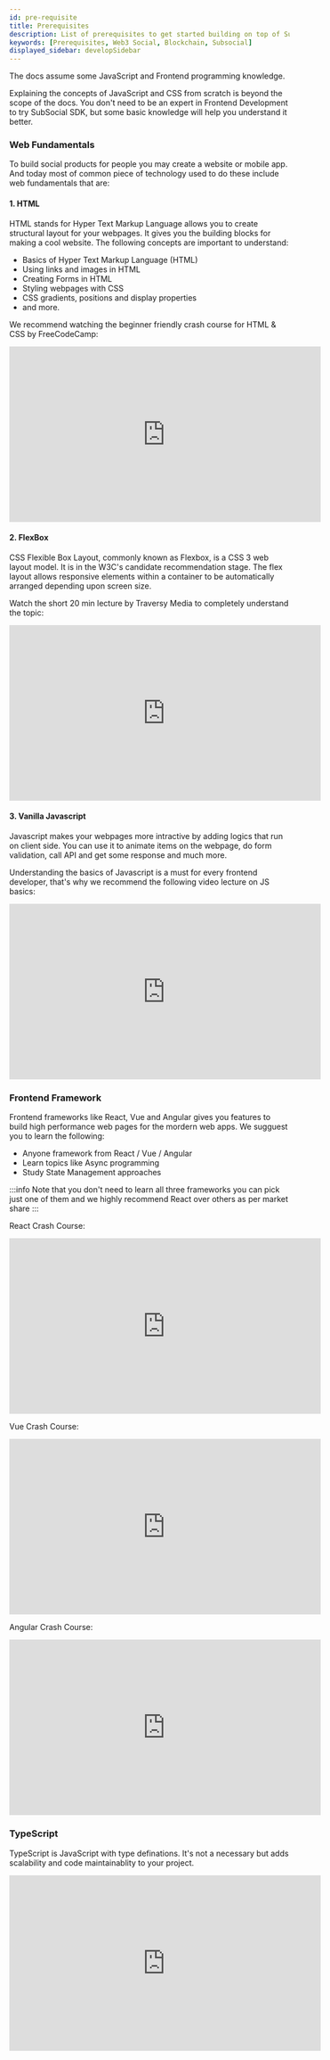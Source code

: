 ```yaml
---
id: pre-requisite
title: Prerequisites
description: List of prerequisites to get started building on top of Subsocial.
keywords: [Prerequisites, Web3 Social, Blockchain, Subsocial]
displayed_sidebar: developSidebar
---
```


The docs assume some JavaScript and Frontend programming knowledge.

Explaining the concepts of JavaScript and CSS from scratch is beyond the scope of the docs. You don't need to be an expert in Frontend Development to try SubSocial SDK, but some basic knowledge will help you understand it better.

### Web Fundamentals

To build social products for people you may create a website or mobile app. And today most of common piece of technology used to do these include web fundamentals that are:

#### 1. HTML
HTML stands for Hyper Text Markup Language allows you to create structural layout for your webpages. It gives you the building blocks for making a cool website. The following concepts are important to understand:

- Basics of Hyper Text Markup Language (HTML)
- Using links and images in HTML
- Creating Forms in HTML
- Styling webpages with CSS
- CSS gradients, positions and display properties
- and more.

We recommend watching the beginner friendly crash course for HTML & CSS by FreeCodeCamp:
<iframe width="560" height="315" src="https://www.youtube.com/embed/mU6anWqZJcc" title="YouTube video player" frameborder="0" allow="accelerometer; autoplay; clipboard-write; encrypted-media; gyroscope; picture-in-picture" allowfullscreen></iframe>

#### 2. FlexBox
CSS Flexible Box Layout, commonly known as Flexbox, is a CSS 3 web layout model. It is in the W3C's candidate recommendation stage. The flex layout allows responsive elements within a container to be automatically arranged depending upon screen size.

Watch the short 20 min lecture by Traversy Media to completely understand the topic:
<iframe width="560" height="315" src="https://www.youtube.com/embed/JJSoEo8JSnc" title="YouTube video player" frameborder="0" allow="accelerometer; autoplay; clipboard-write; encrypted-media; gyroscope; picture-in-picture" allowfullscreen></iframe>

#### 3. Vanilla Javascript

Javascript makes your webpages more intractive by adding logics that run on client side. You can use it to animate items on the webpage, do form validation, call API and get some response and much more.

Understanding the basics of Javascript is a must for every frontend developer, that's why we recommend the following video lecture on JS basics:
<iframe width="560" height="315" src="https://www.youtube.com/embed/W6NZfCO5SIk" title="YouTube video player" frameborder="0" allow="accelerometer; autoplay; clipboard-write; encrypted-media; gyroscope; picture-in-picture" allowfullscreen></iframe>

### Frontend Framework

Frontend frameworks like React, Vue and Angular gives you features to build high performance web pages for the mordern web apps. We sugguest you to learn the following:

- Anyone framework from React / Vue / Angular
- Learn topics like Async programming
- Study State Management approaches 

:::info 
Note that you don't need to learn all three frameworks you can pick just one of them and we highly recommend React over others as per market share
:::

React Crash Course:

<iframe width="560" height="315" src="https://www.youtube.com/embed/w7ejDZ8SWv8" title="YouTube video player" frameborder="0" allow="accelerometer; autoplay; clipboard-write; encrypted-media; gyroscope; picture-in-picture" allowfullscreen></iframe>

Vue Crash Course:

<iframe width="560" height="315" src="https://www.youtube.com/embed/qZXt1Aom3Cs" title="YouTube video player" frameborder="0" allow="accelerometer; autoplay; clipboard-write; encrypted-media; gyroscope; picture-in-picture" allowfullscreen></iframe>

Angular Crash Course:

<iframe width="560" height="315" src="https://www.youtube.com/embed/3dHNOWTI7H8" title="YouTube video player" frameborder="0" allow="accelerometer; autoplay; clipboard-write; encrypted-media; gyroscope; picture-in-picture" allowfullscreen></iframe>

### TypeScript 

TypeScript is JavaScript with type definations. It's not a necessary but adds scalability and code maintainablity to your project.

<iframe width="560" height="315" src="https://www.youtube.com/embed/NjN00cM18Z4" title="YouTube video player" frameborder="0" allow="accelerometer; autoplay; clipboard-write; encrypted-media; gyroscope; picture-in-picture" allowfullscreen></iframe>
